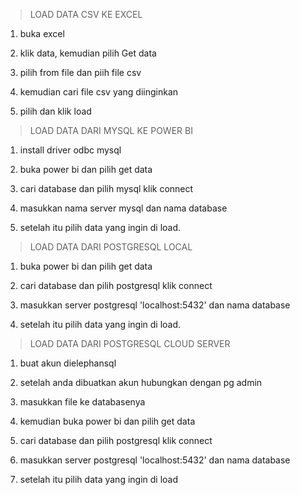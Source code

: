 > LOAD DATA CSV KE EXCEL

1. buka excel

2. klik data, kemudian pilih Get data

3. pilih from file dan piih file csv

4. kemudian cari file csv yang diinginkan

5. pilih dan klik load

>LOAD DATA DARI MYSQL KE POWER BI

1. install driver odbc mysql

2. buka power bi dan pilih get data

3. cari database dan pilih mysql klik connect

4. masukkan nama server mysql dan nama database

5. setelah itu pilih data yang ingin di load.

> LOAD DATA DARI POSTGRESQL LOCAL

1. buka power bi dan pilih get data

2. cari database dan pilih postgresql klik connect

3. masukkan server postgresql 'localhost:5432' dan nama database

4. setelah itu pilih data yang ingin di load.

> LOAD DATA DARI POSTGRESQL CLOUD SERVER

1. buat akun dielephansql

2. setelah anda dibuatkan akun hubungkan dengan pg admin

3. masukkan file ke databasenya

4. kemudian buka power bi dan pilih get data

5. cari database dan pilih postgresql klik connect

6. masukkan server postgresql 'localhost:5432' dan nama database

7. setelah itu pilih data yang ingin di load
